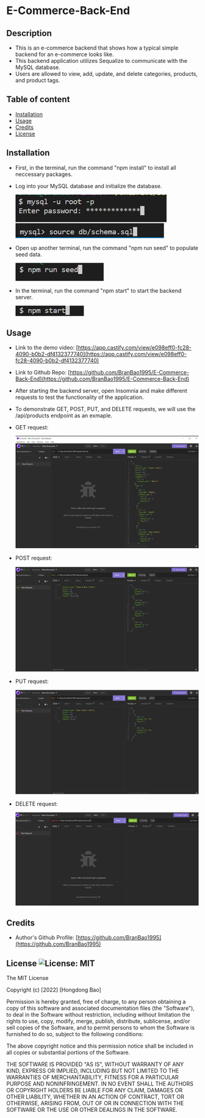 # E-Commerce-Back-End

## Description

- This is an e-commerce backend that shows how a typical simple backend for an e-commerce looks like.
- This backend application utilizes Sequalize to communicate with the MySQL database.
- Users are allowed to view, add, update, and delete categories, products, and product tags.

## Table of content

- [Installation](#installation)
- [Usage](#usage)
- [Credits](#credits)
- [License](#license)

## Installation

- First, in the terminal, run the command "npm install" to install all neccessary packages.
- Log into your MySQL database and initialize the database.

  ![mysql login](./src/images/mysql_login.JPG)
  ![mysql initialize](./src/images/mysql_initialize.JPG)

- Open up another terminal, run the command "npm run seed" to populate seed data.

  ![populate seed data](./src/images/npm_run_seed.JPG)

- In the terminal, run the command "npm start" to start the backend server.

  ![start the server](./src/images/npm_start.JPG)

## Usage

- Link to the demo video: [https://app.castify.com/view/e098eff0-fc28-4090-b0b2-df4132377740](https://app.castify.com/view/e098eff0-fc28-4090-b0b2-df4132377740)
- Link to Github Repo: [https://github.com/BranBao1995/E-Commerce-Back-End](https://github.com/BranBao1995/E-Commerce-Back-End)
- After starting the backend server, open Insomnia and make different requests to test the functionality of the application.
- To demonstrate GET, POST, PUT, and DELETE requests, we will use the /api/products endpoint as an exmaple.
- GET request:

  ![GET request](./src/images/GET_request.JPG)

- POST request:

  ![POST request](./src/images/POST_request.JPG)

- PUT request:

  ![PUT request](./src/images/PUT_request.JPG)

- DELETE request:

  ![DELETE request](./src/images/DELETE_request.JPG)

## Credits

- Author's Github Profile: [https://github.com/BranBao1995](https://github.com/BranBao1995)

## License ![License: MIT](https://img.shields.io/badge/License-MIT-yellow.svg)

The MIT License

Copyright (c) [2022] [Hongdong Bao]

Permission is hereby granted, free of charge, to any person obtaining a copy
of this software and associated documentation files (the "Software"), to deal
in the Software without restriction, including without limitation the rights
to use, copy, modify, merge, publish, distribute, sublicense, and/or sell
copies of the Software, and to permit persons to whom the Software is
furnished to do so, subject to the following conditions:

The above copyright notice and this permission notice shall be included in all
copies or substantial portions of the Software.

THE SOFTWARE IS PROVIDED "AS IS", WITHOUT WARRANTY OF ANY KIND, EXPRESS OR
IMPLIED, INCLUDING BUT NOT LIMITED TO THE WARRANTIES OF MERCHANTABILITY,
FITNESS FOR A PARTICULAR PURPOSE AND NONINFRINGEMENT. IN NO EVENT SHALL THE
AUTHORS OR COPYRIGHT HOLDERS BE LIABLE FOR ANY CLAIM, DAMAGES OR OTHER
LIABILITY, WHETHER IN AN ACTION OF CONTRACT, TORT OR OTHERWISE, ARISING FROM,
OUT OF OR IN CONNECTION WITH THE SOFTWARE OR THE USE OR OTHER DEALINGS IN THE
SOFTWARE.
